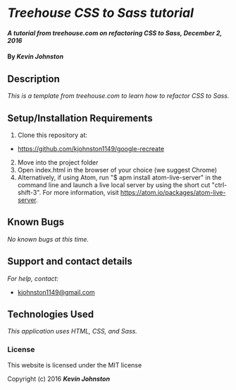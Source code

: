 # _Treehouse CSS to Sass tutorial_

#### _A tutorial from treehouse.com on refactoring CSS to Sass, December 2, 2016_

#### By _**Kevin Johnston**_

## Description

_This is a template from treehouse.com to learn how to refactor CSS to Sass._

## Setup/Installation Requirements

1. Clone this repository at:
  * https://github.com/kjohnston1149/google-recreate
2. Move into the project folder
3. Open index.html in the browser of your choice (we suggest Chrome)
4. Alternatively, if using Atom, run "$ apm install atom-live-server" in the command line and launch a live local server by using the short cut "ctrl-shift-3".  For more information, visit https://atom.io/packages/atom-live-server.

## Known Bugs

_No known bugs at this time._

## Support and contact details

_For help, contact:_
* [kjohnston1149@gmail.com](mailto:kjohnston1149@gmail.com)

## Technologies Used

_This application uses HTML, CSS, and Sass._

### License

This website is licensed under the MIT license

Copyright (c) 2016 **_Kevin Johnston_**
